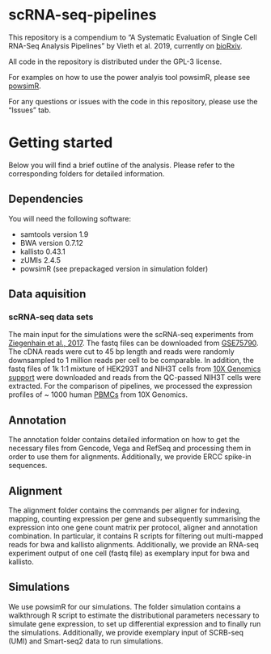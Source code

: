 
<!-- README.md is generated from README.Rmd. Please edit that file -->

# scRNA-seq-pipelines

This repository is a compendium to “A Systematic Evaluation of Single
Cell RNA-Seq Analysis Pipelines” by Vieth et al. 2019, currently on
[bioRxiv](https://www.biorxiv.org/content/10.1101/583013v1).

All code in the repository is distributed under the GPL-3 license.

For examples on how to use the power analyis tool powsimR, please see
[powsimR](https://github.com/bvieth/powsimR).

For any questions or issues with the code in this repository, please use
the “Issues” tab.

# Getting started

Below you will find a brief outline of the analysis. Please refer to the
corresponding folders for detailed information.

## Dependencies

You will need the following software:

  - samtools version 1.9
  - BWA version 0.7.12
  - kallisto 0.43.1
  - zUMIs 2.4.5
  - powsimR (see prepackaged version in simulation folder)

## Data aquisition

### scRNA-seq data sets

The main input for the simulations were the scRNA-seq experiments from
[Ziegenhain et
al., 2017](https://www.sciencedirect.com/science/article/pii/S1097276517300497?via%3Dihub).
The fastq files can be downloaded from
[GSE75790](https://www.ncbi.nlm.nih.gov/geo/query/acc.cgi?acc=GSE75790).
The cDNA reads were cut to 45 bp length and reads were randomly
downsampled to 1 million reads per cell to be comparable. In addition,
the fastq files of 1k 1:1 mixture of HEK293T and NIH3T cells from [10X
Genomics
support](https://support.10xgenomics.com/single-cell-gene-expression/datasets/3.0.2/1k_hgmm_v3)
were downloaded and reads from the QC-passed NIH3T cells were extracted.
For the comparison of pipelines, we processed the expression profiles of
~ 1000 human
[PBMCs](https://support.10xgenomics.com/single-cell-gene-expression/datasets/3.0.0/pbmc_1k_v3)
from 10X Genomics.

## Annotation

The annotation folder contains detailed information on how to get the
necessary files from Gencode, Vega and RefSeq and processing them in
order to use them for alignments. Additionally, we provide ERCC spike-in
sequences.

## Alignment

The alignment folder contains the commands per aligner for indexing,
mapping, counting expression per gene and subsequently summarising the
expression into one gene count matrix per protocol, aligner and
annotation combination. In particular, it contains R scripts for
filtering out multi-mapped reads for bwa and kallisto alignments.
Additionally, we provide an RNA-seq experiment output of one cell (fastq
file) as exemplary input for bwa and kallisto.

## Simulations

We use powsimR for our simulations. The folder simulation contains a
walkthrough R script to estimate the distributional parameters necessary
to simulate gene expression, to set up differential expression and to
finally run the simulations. Additionally, we provide exemplary input of
SCRB-seq (UMI) and Smart-seq2 data to run simulations.
